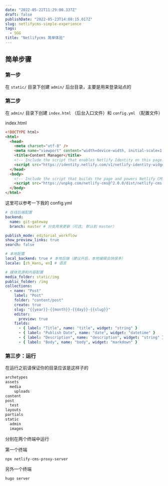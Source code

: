 ```yaml
---
date: "2022-05-22T11:29:00.337Z"
draft: false
publishDate: "2022-05-23T14:08:15.017Z"
slug: netlifycms-simple-experience
tags:
  - SGG
title: "Netlifycms 简单体验"
---
```


## 简单步骤

### 第一步

在 `static/` 目录下创建 `admin/` 后台目录，主要是用来登录站点的

### 第二步

在 `admin/` 目录下创建 `index.html` （后台入口文件）和 `config.yml` （配置文件）

index.html

```html
<!DOCTYPE html>
<html>
  <head>
    <meta charset="utf-8" />
    <meta name="viewport" content="width=device-width, initial-scale=1.0" />
    <title>Content Manager</title>
    <!-- Include the script that enables Netlify Identity on this page. -->
    <script src="https://identity.netlify.com/v1/netlify-identity-widget.js"></script>
  </head>
  <body>
    <!-- Include the script that builds the page and powers Netlify CMS -->
    <script src="https://unpkg.com/netlify-cms@^2.0.0/dist/netlify-cms.js"></script>
  </body>
</html>
```

这里可以参考一下我的 config.yml

```yaml
# 在线后端配置
backend:
  name: git-gateway
  branch: master # 分支用来更新（可选; 默认到 master）

publish_mode: editorial_workflow
show_preview_links: true
search: false

# 本地配置
local_backend: true # 本地后端（建议开启，本地编辑会快很多）
locale: [zh_Hans, en] # 语言

# 媒体资源和内容配置
media_folder: static/img
public_folder: /img
collections:
  - name: "Post"
    label: "Post"
    folder: "content/post"
    create: true
    slug: "{{year}}-{{month}}-{{day}}-{{slug}}"
    editor:
      preview: true
    fields:
      - { label: "Title", name: "title", widget: "string" }
      - { label: "Publish Date", name: "date", widget: "datetime" }
      - { label: "Description", name: "description", widget: "string" }
      - { label: "Body", name: "body", widget: "markdown" }
```

### 第三步：运行

在运行之前请保证你的目录应该是这样子的

<!-- 山羊图展示没法没做样式优化。延后进行配置 -->

```txt
archetypes
assets
  media
    uploads
content
post
  test
layouts
partials
static
  admin
  images
```

分别在两个终端中运行

第一个终端

```shell
npx netlify-cms-proxy-server
```

另外一个终端

```shell
hugo server
```
